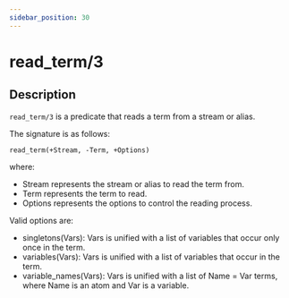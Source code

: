 ```yaml
---
sidebar_position: 30
---
```

[//]: # (This file is auto-generated. Please do not modify it yourself.)

# read_term/3

## Description

`read_term/3` is a predicate that reads a term from a stream or alias.

The signature is as follows:

```text
read_term(+Stream, -Term, +Options)
```

where:

- Stream represents the stream or alias to read the term from.
- Term represents the term to read.
- Options represents the options to control the reading process.

Valid options are:

- singletons\(Vars\): Vars is unified with a list of variables that occur only once in the term.
- variables\(Vars\): Vars is unified with a list of variables that occur in the term.
- variable\_names\(Vars\): Vars is unified with a list of Name = Var terms, where Name is an atom and Var is a variable.
